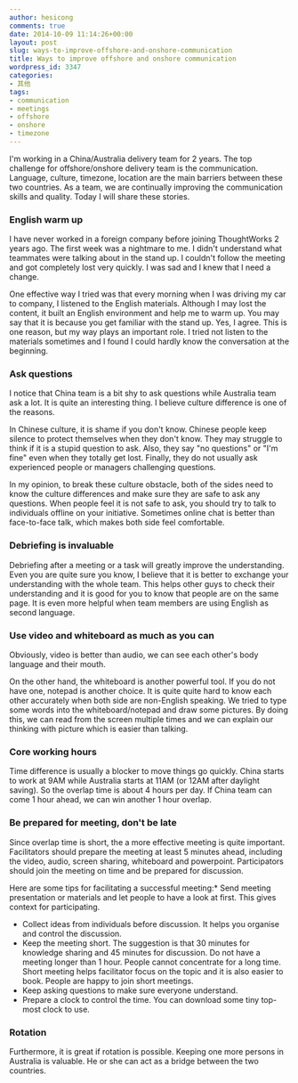 ```yaml
---
author: hesicong
comments: true
date: 2014-10-09 11:14:26+00:00
layout: post
slug: ways-to-improve-offshore-and-onshore-communication
title: Ways to improve offshore and onshore communication
wordpress_id: 3347
categories:
- 其他
tags:
- communication
- meetings
- offshore
- onshore
- timezone
---
```


I'm working in a China/Australia delivery team for 2 years. The top challenge for offshore/onshore delivery team is the communication. Language, culture, timezone, location are the main barriers between these two countries. As a team, we are continually improving the communication skills and quality. Today I will share these stories.

### English warm up

I have never worked in a foreign company before joining ThoughtWorks 2 years ago. The first week was a nightmare to me. I didn't understand what teammates were talking about in the stand up. I couldn't follow the meeting and got completely lost very quickly. I was sad and I knew that I need a change.

One effective way I tried was that every morning when I was driving my car to company, I listened to the English materials. Although I may lost the content, it built an English environment and help me to warm up. You may say that it is because you get familiar with the stand up. Yes, I agree. This is one reason, but my way plays an important role. I tried not listen to the materials sometimes and I found I could hardly know the conversation at the beginning.

### Ask questions

I notice that China team is a bit shy to ask questions while Australia team ask a lot. It is quite an interesting thing. I believe culture difference is one of the reasons.

In Chinese culture, it is shame if you don't know. Chinese people keep silence to protect themselves when they don't know. They may struggle to think if it is a stupid question to ask. Also, they say "no questions" or "I'm fine" even when they totally get lost. Finally, they do not usually ask experienced people or managers challenging questions.

In my opinion, to break these culture obstacle, both of the sides need to know the culture differences and make sure they are safe to ask any questions. When people feel it is not safe to ask, you should try to talk to individuals offline on your initiative. Sometimes online chat is better than face-to-face talk, which makes both side feel comfortable.

### Debriefing is invaluable

Debriefing after a meeting or a task will greatly improve the understanding. Even you are quite sure you know, I believe that it is better to exchange your understanding with the whole team. This helps other guys to check their understanding and it is good for you to know that people are on the same page. It is even more helpful when team members are using English as second language.

### Use video and whiteboard as much as you can

Obviously, video is better than audio, we can see each other's body language and their mouth.

On the other hand, the whiteboard is another powerful tool. If you do not have one, notepad is another choice. It is quite quite hard to know each other accurately when both side are non-English speaking. We tried to type some words into the whiteboard/notepad and draw some pictures. By doing this, we can read from the screen multiple times and we can explain our thinking with picture which is easier than talking.

### Core working hours

Time difference is usually a blocker to move things go quickly. China starts to work at 9AM while Australia starts at 11AM (or 12AM after daylight saving). So the overlap time is about 4 hours per day. If China team can come 1 hour ahead, we can win another 1 hour overlap.

### Be prepared for meeting, don't be late

Since overlap time is short, the a more effective meeting is quite important. Facilitators should prepare the meeting at least 5 minutes ahead, including the video, audio, screen sharing, whiteboard and powerpoint. Participators should join the  meeting on time and be prepared for discussion.

Here are some tips for facilitating a successful meeting:* Send meeting presentation or materials and let people to have a look at first. This gives context for participating.
  * Collect ideas from individuals before discussion. It helps you organise and control the discussion.
  * Keep the meeting short. The suggestion is that 30 minutes for knowledge sharing and 45 minutes for discussion. Do not have a meeting longer than 1 hour. People cannot concentrate for a long time. Short meeting helps facilitator focus on the topic and it is also easier to book. People are happy to join short meetings.
  * Keep asking questions to make sure everyone understand.
  * Prepare a clock to control the time. You can download some tiny top-most clock to use.

### Rotation

Furthermore, it is great if rotation is possible. Keeping one more persons in Australia is valuable. He or she can act as a bridge between the two countries.
